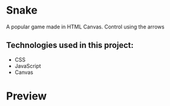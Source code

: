 # Snake
A popular game made in HTML Canvas. Control using the arrows

## Technologies used in this project:
* CSS
* JavaScript
* Canvas


# Preview
